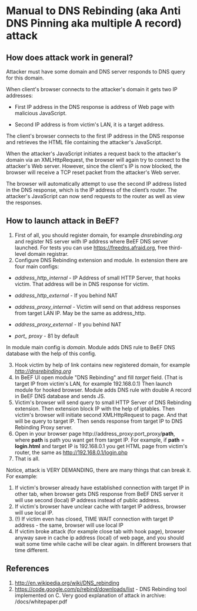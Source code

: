 # Manual to DNS Rebinding (aka Anti DNS Pinning aka multiple A record) attack #

## How does attack work in general? ##

Attacker must have some domain and DNS server responds to DNS query for this domain.

When client's browser connects to the attacker's domain it gets two IP addresses:

* First IP address in the DNS response is address of Web page with malicious JavaScript.

* Second IP address is from victim's LAN, it is a target address.

The client's browser connects to the first IP address in the DNS response and retrieves the HTML file containing the attacker's
JavaScript.

When the attacker's JavaScript initiates a request back to the attacker's domain via an
XMLHttpRequest, the browser will again try to connect to the attacker's Web server. However,
since the client's IP is now blocked, the browser will receive a TCP reset packet from the
attacker's Web server.

The browser will automatically attempt to use the second IP address listed in the DNS response,
which is the IP address of the client’s router. The attacker's JavaScript can now send requests to
the router as well as view the responses.

## How to launch attack in BeEF? ##

1. First of all, you should register domain, for example *dnsrebinding.org* and register NS server with IP address where BeEF DNS server launched. For tests you can use https://freedns.afraid.org, free third-level domain registrar.
2. Configure DNS Rebinding extension and module. In extension there are four main configs:

* *address_http_internal* - IP Address of small HTTP Server, that hooks victim. That address will be in DNS response for victim.

* *address_http_external* - If you behind NAT 

* *address_proxy_internal* - Victim will send on that address responses from target LAN IP. May be the same as address_http.

* *address_proxy_external* - If you behind NAT

* *port_ proxy* - 81 by default

In module main config is *domain*. Module adds  DNS rule to BeEF DNS database with the help of this config. 

3. Hook victim by help of link contains new registered domain, for example *http://dnsrebinding.org*
4. In BeEF UI open module "DNS Rebinding" and fill *target* field. (That is target IP from victim's LAN, for example 192.168.0.1) Then launch module for hooked browser. Module adds DNS rule with double A record in BeEF DNS database and sends JS.
4. Victim's browser will send query to small HTTP Server of DNS Rebinding extension. Then extension block IP with the help of iptables. Then victim's browser will initiate second XMLHttpRequest to page. And that will be query to target IP. Then sends response from target IP to DNS Rebinding Proxy server. 
5. Open in your browser page http://address_proxy:port_proxy/**path**, where **path** is path you want get from target IP.
    For example, if **path** = **login.html** and target IP is 192.168.0.1 you get HTML page from victim's router, the same as http://192.168.0.1/login.php
6. That is all.

Notice, attack is VERY DEMANDING, there are many things that can break it. For example:
1. If victim's browser already have established connection with target IP in other tab, when browser gets DNS response from BeEF DNS server it will use second (local) IP address instead of public address.
2. If victim's browser have unclear cache with target IP address, browser will use local IP.
3. (!) If victim even has closed, TIME WAIT connection with target IP address - the same, browser will use local IP
4. If victim broke attack (for example close tab with hook page), browser anyway save in cache ip address (local) of web page, and you should wait some time while cache will be clear again. In different browsers that time different.

## References ##
1. http://en.wikipedia.org/wiki/DNS_rebinding
1. https://code.google.com/p/rebind/downloads/list    - DNS Rebinding tool implemented on C. Very good explanation of attack in archive: /docs/whitepaper.pdf